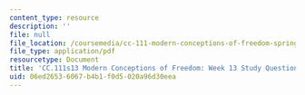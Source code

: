 ```yaml
---
content_type: resource
description: ''
file: null
file_location: /coursemedia/cc-111-modern-conceptions-of-freedom-spring-2013/06ed26536067b4b1f0d5020a96d30eea_MITCC_111F12_Week13Ques.pdf
file_type: application/pdf
resourcetype: Document
title: 'CC.111s13 Modern Conceptions of Freedom: Week 13 Study Questions'
uid: 06ed2653-6067-b4b1-f0d5-020a96d30eea
---
```

